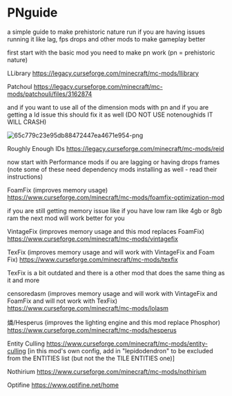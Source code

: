 # PNguide
a simple guide to make prehistoric nature run if you are having issues running it like lag, fps drops and other mods to make gameplay better



first start with the basic
mod you need to make pn work (pn = prehistoric nature)

LLibrary
https://legacy.curseforge.com/minecraft/mc-mods/llibrary 

Patchoul 
https://legacy.curseforge.com/minecraft/mc-mods/patchouli/files/3162874 

and if you want to use all of the dimension mods with pn and if you are getting a Id issue this should fix it as well (DO NOT USE notenoughids IT WILL CRASH)

![65c779c23e95db88472447ea4671e954-png](https://github.com/hampop/PNguide/assets/87606666/3ff769d0-0164-4d53-9e54-90830ce2ebfb)

Roughly Enough IDs
https://legacy.curseforge.com/minecraft/mc-mods/reid 

now start with Performance mods if ou are lagging or having drops frames 
(note some of these need dependency mods installing as well - read their instructions)


Foam​Fix (improves memory usage) 
https://www.curseforge.com/minecraft/mc-mods/foamfix-optimization-mod

if you are still getting memory issue like if you have low ram like 4gb or 8gb ram the next mod will work better for you 

VintageFix (improves memory usage and this mod replaces Foam​Fix) 
https://www.curseforge.com/minecraft/mc-mods/vintagefix


TexFix (improves memory usage and will work with VintageFix and Foam​Fix)
https://www.curseforge.com/minecraft/mc-mods/texfix

TexFix is a bit outdated and there is a other mod that does the same thing as it and more 

censoredasm (improves memory usage and will work with VintageFix and Foam​Fix and will not work with TexFix)
https://www.curseforge.com/minecraft/mc-mods/lolasm

燐/Hesperus (improves the lighting engine and this mod replace Phosphor)
https://www.curseforge.com/minecraft/mc-mods/hesperus

Entity Culling
https://www.curseforge.com/minecraft/mc-mods/entity-culling [in this mod's own config, add in "lepidodendron" to be excluded from the ENTITIES list (but not the the TILE ENTITIES one)]

Nothirium 
https://www.curseforge.com/minecraft/mc-mods/nothirium 

Optifine
https://www.optifine.net/home






